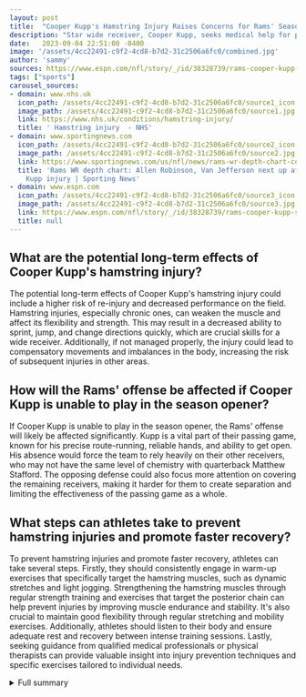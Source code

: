 ```yaml
---
layout: post
title:  "Cooper Kupp's Hamstring Injury Raises Concerns for Rams' Season Opener"
description: "Star wide receiver, Cooper Kupp, seeks medical help for persistent hamstring problems, casting doubt on his availability for the highly anticipated season opener."
date:   2023-09-04 22:51:00 -0400
image: '/assets/4cc22491-c9f2-4cd8-b7d2-31c2506a6fc0/combined.jpg'
author: 'sammy'
sources: https://www.espn.com/nfl/story/_/id/38328739/rams-cooper-kupp-seeing-specialist-hamstring-injury https://www.sports-health.com/sports-injuries/leg-injuries/treatments-chronic-high-hamstring-tendinopathy https://www.nhs.uk/conditions/hamstring-injury/ https://www.espn.co.uk/blog/los-angeles-rams/post/_/id/44010/what-does-the-rams-wide-receiver-group-look-like-without-cooper-kupp https://www.sportingnews.com/us/nfl/news/rams-wr-depth-chart-cooper-kupp-injury/i6uohbzr20cka6mm97otecdw
tags: ["sports"]
carousel_sources:
- domain: www.nhs.uk
  icon_path: /assets/4cc22491-c9f2-4cd8-b7d2-31c2506a6fc0/source1_icon.jpg
  image_path: /assets/4cc22491-c9f2-4cd8-b7d2-31c2506a6fc0/source1.jpg
  link: https://www.nhs.uk/conditions/hamstring-injury/
  title: ' Hamstring injury  - NHS'
- domain: www.sportingnews.com
  icon_path: /assets/4cc22491-c9f2-4cd8-b7d2-31c2506a6fc0/source2_icon.jpg
  image_path: /assets/4cc22491-c9f2-4cd8-b7d2-31c2506a6fc0/source2.jpg
  link: https://www.sportingnews.com/us/nfl/news/rams-wr-depth-chart-cooper-kupp-injury/i6uohbzr20cka6mm97otecdw
  title: 'Rams WR depth chart: Allen Robinson, Van Jefferson next up after Cooper
    Kupp injury | Sporting News'
- domain: www.espn.com
  icon_path: /assets/4cc22491-c9f2-4cd8-b7d2-31c2506a6fc0/source3_icon.jpg
  image_path: /assets/4cc22491-c9f2-4cd8-b7d2-31c2506a6fc0/source3.jpg
  link: https://www.espn.com/nfl/story/_/id/38328739/rams-cooper-kupp-seeing-specialist-hamstring-injury
  title: null
---
```


## What are the potential long-term effects of Cooper Kupp's hamstring injury?
The potential long-term effects of Cooper Kupp's hamstring injury could include a higher risk of re-injury and decreased performance on the field. Hamstring injuries, especially chronic ones, can weaken the muscle and affect its flexibility and strength. This may result in a decreased ability to sprint, jump, and change directions quickly, which are crucial skills for a wide receiver. Additionally, if not managed properly, the injury could lead to compensatory movements and imbalances in the body, increasing the risk of subsequent injuries in other areas.

## How will the Rams' offense be affected if Cooper Kupp is unable to play in the season opener?
If Cooper Kupp is unable to play in the season opener, the Rams' offense will likely be affected significantly. Kupp is a vital part of their passing game, known for his precise route-running, reliable hands, and ability to get open. His absence would force the team to rely heavily on their other receivers, who may not have the same level of chemistry with quarterback Matthew Stafford. The opposing defense could also focus more attention on covering the remaining receivers, making it harder for them to create separation and limiting the effectiveness of the passing game as a whole.

## What steps can athletes take to prevent hamstring injuries and promote faster recovery?
To prevent hamstring injuries and promote faster recovery, athletes can take several steps. Firstly, they should consistently engage in warm-up exercises that specifically target the hamstring muscles, such as dynamic stretches and light jogging. Strengthening the hamstring muscles through regular strength training and exercises that target the posterior chain can help prevent injuries by improving muscle endurance and stability. It's also crucial to maintain good flexibility through regular stretching and mobility exercises. Additionally, athletes should listen to their body and ensure adequate rest and recovery between intense training sessions. Lastly, seeking guidance from qualified medical professionals or physical therapists can provide valuable insight into injury prevention techniques and specific exercises tailored to individual needs.


<details>
        <summary>Full summary</summary>
<p>In a setback to the Los Angeles Rams, star wide receiver Cooper Kupp recently sought medical help in Minnesota for his persistent hamstring problems. Kupp's recovery has been complicated by a setback, causing concerns about his availability for the first game of the season.</p>
<p>Cooper Kupp, known for his exceptional skills on the field, traveled to Minnesota to see a specialist. This move highlights the severity of his hamstring injury and the importance of finding the right treatment. Chronic high hamstring tendinopathies can be difficult to manage, often requiring surgical intervention and a lengthy recovery period.</p>
<p>The Rams' coaching staff, led by Head Coach Sean McVay, is concerned about Kupp's availability for the highly anticipated season opener. McVay emphasized the need for Kupp to fully heal before rushing his comeback, as his presence on the field significantly impacts the team's performance.</p>
<p>Hamstring injuries are common in athletes, particularly those involved in activities that require bending the knee, such as running and jumping. The severity of the injury can vary, with three grades of hamstring strains: grade 1, grade 2, and grade 3. Kupp's setback suggests that his injury may be more severe, potentially placing his early-season availability in doubt.</p>
<p>The management of chronic high hamstring tendinopathies involves various treatment options. Conservative measures like rest, ice therapy, stretching exercises, and strengthening weak muscles are commonly used. However, these methods may not be as effective for chronic cases, requiring alternative interventions such as corticosteroid injections, needle tenotomy, or ultrasonic tenotomy.</p>
<p>Recovery from hamstring injuries typically takes time, with a range of 3 to 6 months for chronic tendinopathies. It is crucial for athletes to follow a comprehensive rehabilitation program under the guidance of qualified medical professionals or physical therapists. Proper recognition and management of injuries significantly improve the chances of a successful return to sport and help prevent re-injury.</p>
<p>As the Rams anxiously await Kupp's full recovery, they need their other receivers to step up. Van Jefferson, Tutu Atwell, and Ben Skowronek must fill the void left by Kupp's absence. While Jefferson has dealt with his own injuries in the past, he has shown promise when on the field. Atwell's speed makes him a potential deep threat, although he still needs to develop a complete route tree. Skowronek, with his experience and previous contributions, could play a significant role in the passing game.</p>
<p>The Rams' offense struggled last season, partially due to the lack of depth in the wide receiver corps. This setback brings those concerns back to the forefront. The team hopes that the combination of their young receivers and the guidance of offensive coordinator Kevin O'Connell will help overcome any challenges they may face without Kupp.</p>
<p>Ultimately, the availability of Cooper Kupp for the season opener remains uncertain. The Rams will prioritize his long-term health and ensure that he is fully healthy before allowing him to return to the field. As the team navigates through this setback, they must rely on their other receivers to step up and help carry the offensive load.</p>
<p>This situation serves as a reminder of the common struggles and challenges that athletes face when dealing with injuries, particularly those that require a lengthy recovery. It highlights the importance of proper management, comprehensive rehabilitation programs, and patience in the journey towards returning to peak performance.</p>
<p>Disclaimer: The information in this article is intended for informational purposes only and should not be used as a substitute for professional medical advice, diagnosis, or treatment. Please consult a qualified healthcare provider for any concerns or questions regarding your health and well-being.</p>
</details>